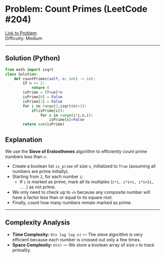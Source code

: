 # Problem: Count Primes (LeetCode #204)  
[Link to Problem](https://leetcode.com/problems/count-primes/)  
Difficulty: Medium  

---

## Solution (Python)

```python
from math import isqrt
class Solution:
    def countPrimes(self, n: int) -> int:
        if n <= 2:
            return 0
        isPrime = [True]*n
        isPrime[0] = False
        isPrime[1] = False
        for i in range(2,isqrt(n)+1):
            if(isPrime[i]):
                for x in range(i*i,n,i):
                    isPrime[x]=False
        return sum(isPrime)
```
## Explanation

We use the **Sieve of Eratosthenes** algorithm to efficiently count prime numbers less than `n`.

- Create a boolean list `is_prime` of size `n`, initialized to `True` (assuming all numbers are prime initially).  
- Starting from `2`, for each number `i`:  
   - If `i` is marked as prime, mark all its multiples (`i*i, i*i+i, i*i+2i, ...`) as not prime.  
- We only need to check up to `√n` because any composite number will have a factor less than or equal to its square root.  
- Finally, count how many numbers remain marked as prime. 

---

## Complexity Analysis

- **Time Complexity:** `O(n log log n)` — The sieve algorithm is very efficient because each number is crossed out only a few times.  
- **Space Complexity:** `O(n)` — We store a boolean array of size `n` to track primality.  
